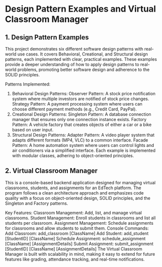 # Design Pattern Examples and Virtual Classroom Manager
## 1. Design Pattern Examples
This project demonstrates six different software design patterns with real-world use cases. It covers Behavioral, Creational, and Structural design patterns, each implemented with clear, practical examples. These examples provide a deeper understanding of how to apply design patterns to real-world problems, promoting better software design and adherence to the SOLID principles.

Patterns Implemented:
1. Behavioral Design Patterns:
Observer Pattern: A stock price notification system where multiple investors are notified of stock price changes.
Strategy Pattern: A payment processing system where users can choose different payment methods (e.g., Credit Card, PayPal).
2. Creational Design Patterns:
Singleton Pattern: A database connection manager that ensures only one connection instance exists.
Factory Pattern: A vehicle factory that creates objects of either a car or a bike based on user input.
3. Structural Design Patterns:
Adapter Pattern: A video player system that adapts different formats (MP4, VLC) to a common interface.
Facade Pattern: A home automation system where users can control lights and air conditioners via a simplified interface.
Each example is implemented with modular classes, adhering to object-oriented principles.

## 2. Virtual Classroom Manager
This is a console-based backend application designed for managing virtual classrooms, students, and assignments for an EdTech platform. The program follows a clean architecture approach and emphasizes code quality with a focus on object-oriented design, SOLID principles, and the Singleton and Factory patterns.

Key Features:
Classroom Management: Add, list, and manage virtual classrooms.
Student Management: Enroll students in classrooms and list all students per classroom.
Assignment Management: Schedule assignments for classrooms and allow students to submit them.
Console Commands:
Add Classroom: add_classroom [ClassName]
Add Student: add_student [StudentID] [ClassName]
Schedule Assignment: schedule_assignment [ClassName] [AssignmentDetails]
Submit Assignment: submit_assignment [StudentID] [ClassName] [AssignmentDetails]
The Virtual Classroom Manager is built with scalability in mind, making it easy to extend for future features like grading, attendance tracking, and real-time notifications.
